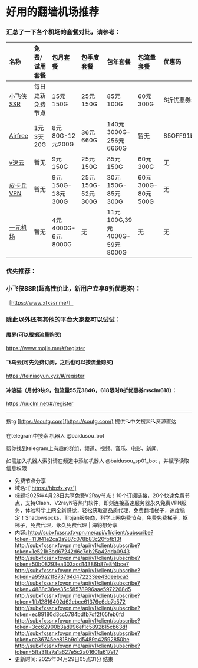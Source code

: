 # 好用的翻墙机场推荐
### 汇总了一下各个机场的套餐对比，请参考：
| 名称 | 免费/试用套餐 | 包月套餐 | 包季度套餐 | 包年套餐 | 包流量套餐 | 优惠码 |
| :----- | :----- | :----- | :----- | :----- | :----- | :-----|
| [小飞侠SSR](https://www.xfxssr.me/) | 每日更新免费节点 | 15元150G | 25元150G | 85元100G | 60元300G | 6折优惠券xfxssr1 |
| [Airfree](https://airfree.space/auth/register) | 1元3天20G | 8元80G-12元200G | 36元660G | 140元3000G-256元6660G | 暂无 | 85OFF91b22a25 |
| [v速云](https://www.xfxssr.me/) | 暂无 | 9元150G | 25元150G | 85元150G | 60元300G | 无 |
| [皮卡丘VPN](https://pkqjiasu.com/)                  | 暂无             | 9元150G-18元300G | 25元150G-52元300G | 30元150G-85元300G | 60元300G-80元500G | 无 |
| [一元机场](https://xn--4gq62f52gdss.com/#/register) | 暂无 | 4元4000G-6元8000G | 无 | 11元100G,39元4000G-59元8000G | 无 | 无 |


### 优先推荐：
### 小飞侠SSR(超高性价比，新用户立享6折优惠券)：
［https://www.xfxssr.me/］



### 除此以外还有其他的平台大家都可以试试：

#### 魔界(可以根据流量购买)
https://www.mojie.me/#/register
#### 飞鸟云(可先免费订阅，之后也可以按流量购买)
https://feiniaoyun.xyz/#/register
#### 冲浪猫（月付9块9，包流量55元384G，618限时8折优惠券msclm618）：
https://uuclm.net/#/register

---------------------------------------------------------------------------------------------------------------------------------

搜tg [https://soutg.com](https://soutg.com/) 提供🔍中文搜索🔍资源直达

在telegram中搜索 机器人 @baidusou_bot

帮你找到telegram上有趣的群组、频道、视频、音乐、电影、新闻,

如需加入机器人索引请在频道中添加机器人 @baidusou_sp01_bot ，并赋予读取信息权限

- 免费节点分享 
- 域名: ['https://hbxfx.xyz'] 
- 标题:2025年4月28日共享免费V2Ray节点！10个订阅链接，20个快速免费节点，支持Clash、V2rayN等热门软件，即刻连接高速服务器永久免费VPN服务，体验科学上网全新感觉，轻松获取高品质代理，免费翻墙梯子，速度稳定！Shadowsocks，Trojan服务商，科学上网免费节点，免费免费梯子，抠梯子，免费代理，永久免费代理  |  海豹想分享 
- 内容: 
http://subxfxssr.xfxvpn.me/api/v1/client/subscribe?token=113f41e2ca3a987c078b83c20fbfb13f
http://subxfxssr.xfxvpn.me/api/v1/client/subscribe?token=1e521b3bd67242d6c7db25a42dda0943
http://subxfxssr.xfxvpn.me/api/v1/client/subscribe?token=50b08293ea303acd14386b87e8f4bce7
http://subxfxssr.xfxvpn.me/api/v1/client/subscribe?token=a959a21f873764d472233ee43deebca3
http://subxfxssr.xfxvpn.me/api/v1/client/subscribe?token=4888c38ee35c58578996aae5972268d5
http://subxfxssr.xfxvpn.me/api/v1/client/subscribe?token=1fb12816402d62ebce61376e6dc7c572
http://subxfxssr.xfxvpn.me/api/v1/client/subscribe?token=ec89180d3cc5784bdfb7df2f05feb6fd
http://subxfxssr.xfxvpn.me/api/v1/client/subscribe?token=3cc62900b3ad996ef1c5892b15cb63df
http://subxfxssr.xfxvpn.me/api/v1/client/subscribe?token=ca36745ee818b9c1d5489a42592850be
http://subxfxssr.xfxvpn.me/api/v1/client/subscribe?token=5ffa31fa7a1a627e5c2a01601a617e17 
- 更新时间: 2025年04月29日05点31分 
结束
